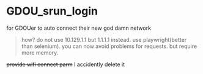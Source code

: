 # GDOU_srun_login
for GDOUer to auto connect their new god damn network

> how?
>  do not use 10.129.1.1 but 1.1.1.1 instead.
>  use playwright(better than selenium).
>  you can now avoid problems for requests.
>  but require more memory.

~~provide wifi connect parm~~
I accidently delete it

